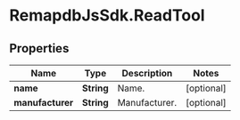 # RemapdbJsSdk.ReadTool

## Properties
Name | Type | Description | Notes
------------ | ------------- | ------------- | -------------
**name** | **String** | Name. | [optional] 
**manufacturer** | **String** | Manufacturer. | [optional] 
